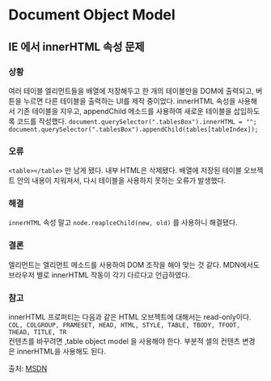 # Document Object Model

## IE 에서 innerHTML 속성 문제

### 상황
여러 테이블 엘리먼트들을 배열에 저장해두고 한 개의 테이블만을 DOM에 출력되고, 버튼을 누르면 다른 테이블을 출력하는 UI를 제작 중이었다.
innerHTML 속성을 사용해서 기존 테이블을 지우고, appendChild 메소드를 사용하여 새로운 테이블을 삽입하도록 코드를 작성했다.
`document.querySelector(".tablesBox").innerHTML = "";`
`document.querySelector(".tablesBox").appendChild(tables[tableIndex]);`

### 오류
`<table></table>` 만 남게 됐다. 내부 HTML은 삭제됐다.
배열에 저장된 테이블 오브젝트 안의 내용이 지워져서, 다시 테이블을 사용하지 못하는 오류가 발생했다.

### 해결
`innerHTML` 속성 말고 `node.reaplceChild(new, old)` 를 사용하니 해결됐다.

### 결론
엘리먼트는 엘리먼트 메소드를 사용하여 DOM 조작을 해야 맞는 것 같다. MDN에서도 브라우저 별로 innerHTML 작동이 각기 다르다고 언급하였다.

### 참고
innerHTML 프로퍼티는 다음과 같은 HTML 오브젝트에 대해서는 read-only이다.   
`COL, COLGROUP, FRAMESET, HEAD, HTML, STYLE, TABLE, TBODY, TFOOT, THEAD, TITLE, TR `  
컨텐츠를 바꾸려면 ,table object model 을 사용해야 한다. 부분적 셀의 컨텐츠 변경은 innerHTML을 사용해도 된다.

출처: [MSDN](https://msdn.microsoft.com/en-us/ie/ms533897\(v=vs.94\))
